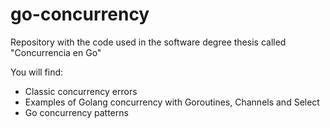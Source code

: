 # go-concurrency
Repository with the code used in the software degree thesis called "Concurrencia en Go"

You will find:
- Classic concurrency errors
- Examples of Golang concurrency with Goroutines, Channels and Select
- Go concurrency patterns
